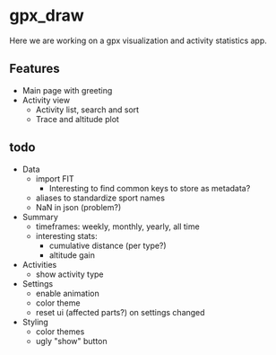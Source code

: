 # gpx_draw

Here we are working on a gpx visualization and activity statistics app.

## Features

- Main page with greeting
- Activity view
    - Activity list, search and sort
    - Trace and altitude plot

## todo

- Data
    - import FIT
        - Interesting to find common keys to store as metadata?
    - aliases to standardize sport names
    - NaN in json (problem?)
- Summary
    - timeframes: weekly, monthly, yearly, all time
    - interesting stats:
        - cumulative distance (per type?)
        - altitude gain
- Activities
    - show activity type
- Settings
    - enable animation
    - color theme
    - reset ui (affected parts?) on settings changed
- Styling
    - color themes
    - ugly "show" button
